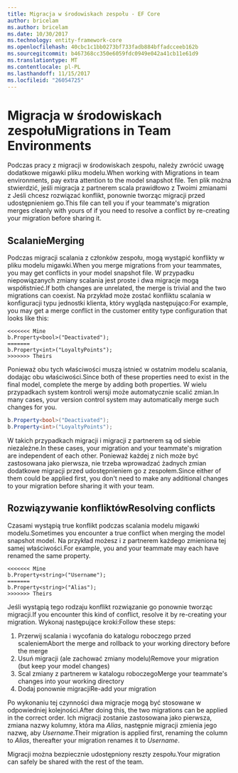 ```yaml
---
title: Migracja w środowiskach zespołu - EF Core
author: bricelam
ms.author: bricelam
ms.date: 10/30/2017
ms.technology: entity-framework-core
ms.openlocfilehash: 40cbc1c1bb0273bf733fadb884bffadcceeb162b
ms.sourcegitcommit: b467368cc350e6059fdc0949e042a41cb11e61d9
ms.translationtype: MT
ms.contentlocale: pl-PL
ms.lasthandoff: 11/15/2017
ms.locfileid: "26054725"
---
```

<a name="migrations-in-team-environments"></a><span data-ttu-id="dc2a8-102">Migracja w środowiskach zespołu</span><span class="sxs-lookup"><span data-stu-id="dc2a8-102">Migrations in Team Environments</span></span>
===============================
<span data-ttu-id="dc2a8-103">Podczas pracy z migracji w środowiskach zespołu, należy zwrócić uwagę dodatkowe migawki pliku modelu.</span><span class="sxs-lookup"><span data-stu-id="dc2a8-103">When working with Migrations in team environments, pay extra attention to the model snapshot file.</span></span> <span data-ttu-id="dc2a8-104">Ten plik można stwierdzić, jeśli migracja z partnerem scala prawidłowo z Twoimi zmianami z Jeśli chcesz rozwiązać konflikt, ponownie tworząc migracji przed udostępnieniem go.</span><span class="sxs-lookup"><span data-stu-id="dc2a8-104">This file can tell you if your teammate's migration merges cleanly with yours of if you need to resolve a conflict by re-creating your migration before sharing it.</span></span>

<a name="merging"></a><span data-ttu-id="dc2a8-105">Scalanie</span><span class="sxs-lookup"><span data-stu-id="dc2a8-105">Merging</span></span>
-------
<span data-ttu-id="dc2a8-106">Podczas migracji scalania z członków zespołu, mogą wystąpić konflikty w pliku modelu migawki.</span><span class="sxs-lookup"><span data-stu-id="dc2a8-106">When you merge migrations from your teammates, you may get conflicts in your model snapshot file.</span></span> <span data-ttu-id="dc2a8-107">W przypadku niepowiązanych zmiany scalania jest proste i dwa migracje mogą współistnieć.</span><span class="sxs-lookup"><span data-stu-id="dc2a8-107">If both changes are unrelated, the merge is trivial and the two migrations can coexist.</span></span> <span data-ttu-id="dc2a8-108">Na przykład może zostać konfliktu scalania w konfiguracji typu jednostki klienta, który wygląda następująco:</span><span class="sxs-lookup"><span data-stu-id="dc2a8-108">For example, you may get a merge conflict in the customer entity type configuration that looks like this:</span></span>

    <<<<<<< Mine
    b.Property<bool>("Deactivated");
    =======
    b.Property<int>("LoyaltyPoints");
    >>>>>>> Theirs

<span data-ttu-id="dc2a8-109">Ponieważ obu tych właściwości muszą istnieć w ostatnim modelu scalania, dodając obu właściwości.</span><span class="sxs-lookup"><span data-stu-id="dc2a8-109">Since both of these properties need to exist in the final model, complete the merge by adding both properties.</span></span> <span data-ttu-id="dc2a8-110">W wielu przypadkach system kontroli wersji może automatycznie scalić zmian.</span><span class="sxs-lookup"><span data-stu-id="dc2a8-110">In many cases, your version control system may automatically merge such changes for you.</span></span>

``` csharp
b.Property<bool>("Deactivated");
b.Property<int>("LoyaltyPoints");
```

<span data-ttu-id="dc2a8-111">W takich przypadkach migracji i migracji z partnerem są od siebie niezależne.</span><span class="sxs-lookup"><span data-stu-id="dc2a8-111">In these cases, your migration and your teammate's migration are independent of each other.</span></span> <span data-ttu-id="dc2a8-112">Ponieważ każdej z nich może być zastosowana jako pierwsza, nie trzeba wprowadzać żadnych zmian dodatkowe migracji przed udostępnieniem go z zespołem.</span><span class="sxs-lookup"><span data-stu-id="dc2a8-112">Since either of them could be applied first, you don't need to make any additional changes to your migration before sharing it with your team.</span></span>

<a name="resolving-conflicts"></a><span data-ttu-id="dc2a8-113">Rozwiązywanie konfliktów</span><span class="sxs-lookup"><span data-stu-id="dc2a8-113">Resolving conflicts</span></span>
-------------------
<span data-ttu-id="dc2a8-114">Czasami wystąpią true konflikt podczas scalania modelu migawki modelu.</span><span class="sxs-lookup"><span data-stu-id="dc2a8-114">Sometimes you encounter a true conflict when merging the model snapshot model.</span></span> <span data-ttu-id="dc2a8-115">Na przykład możesz i z partnerem każdego zmieniona tej samej właściwości.</span><span class="sxs-lookup"><span data-stu-id="dc2a8-115">For example, you and your teammate may each have renamed the same property.</span></span>

    <<<<<<< Mine
    b.Property<string>("Username");
    =======
    b.Property<string>("Alias");
    >>>>>>> Theirs

<span data-ttu-id="dc2a8-116">Jeśli wystąpią tego rodzaju konflikt rozwiązanie go ponownie tworząc migracji.</span><span class="sxs-lookup"><span data-stu-id="dc2a8-116">If you encounter this kind of conflict, resolve it by re-creating your migration.</span></span> <span data-ttu-id="dc2a8-117">Wykonaj następujące kroki:</span><span class="sxs-lookup"><span data-stu-id="dc2a8-117">Follow these steps:</span></span>

1. <span data-ttu-id="dc2a8-118">Przerwij scalania i wycofania do katalogu roboczego przed scaleniem</span><span class="sxs-lookup"><span data-stu-id="dc2a8-118">Abort the merge and rollback to your working directory before the merge</span></span>
2. <span data-ttu-id="dc2a8-119">Usuń migracji (ale zachować zmiany modelu)</span><span class="sxs-lookup"><span data-stu-id="dc2a8-119">Remove your migration (but keep your model changes)</span></span>
3. <span data-ttu-id="dc2a8-120">Scal zmiany z partnerem w katalogu roboczego</span><span class="sxs-lookup"><span data-stu-id="dc2a8-120">Merge your teammate's changes into your working directory</span></span>
4. <span data-ttu-id="dc2a8-121">Dodaj ponownie migracji</span><span class="sxs-lookup"><span data-stu-id="dc2a8-121">Re-add your migration</span></span>

<span data-ttu-id="dc2a8-122">Po wykonaniu tej czynności dwa migracje mogą być stosowane w odpowiedniej kolejności.</span><span class="sxs-lookup"><span data-stu-id="dc2a8-122">After doing this, the two migrations can be applied in the correct order.</span></span> <span data-ttu-id="dc2a8-123">Ich migracji zostanie zastosowana jako pierwsza, zmiana nazwy kolumny, która ma *Alias*, następnie migracji zmienia jego nazwę, aby *Username*.</span><span class="sxs-lookup"><span data-stu-id="dc2a8-123">Their migration is applied first, renaming the column to *Alias*, thereafter your migration renames it to *Username*.</span></span>

<span data-ttu-id="dc2a8-124">Migracji można bezpiecznie udostępniony reszty zespołu.</span><span class="sxs-lookup"><span data-stu-id="dc2a8-124">Your migration can safely be shared with the rest of the team.</span></span>
